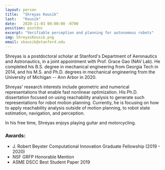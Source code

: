 ```yaml
---
layout: person
title:  "Shreyas Kousik"
last:   "Kousik"
date:   2020-11-03 00:00:00 -0700
position: postdoc
excerpt: "Verifiable perception and planning for autonomous robots"
img: ShreyasKousik.png
email: skousik@stanford.edu
---
```


Shreyas is a postdoctoral scholar at Stanford's Department of Aeronautics and Astronautics, in a joint appointment with Prof. Grace Gao (NAV Lab). He completed his B.S. degree in mechanical engineering from Georgia Tech in 2014, and his M.S. and Ph.D. degrees in mechanical engineering from the University of Michigan -- Ann Arbor in 2020.

Shreyas' research interests include geometric and numerical representations that enable fast nonlinear optimization. His Ph.D. dissertation focused on using reachability analysis to generate such representations for robot motion planning. Currently, he is focusing on how to apply reachability analysis outside of motion planning, to robot state estimation, navigation, and perception.

In his free time, Shreyas enjoys playing guitar and motorcycling.

### Awards:
- J. Robert Beyster Computational Innovation Graduate Fellowship (2019 - 2020)
- NSF GRFP Honorable Mention
- ASME DSCC Best Student Paper 2019
